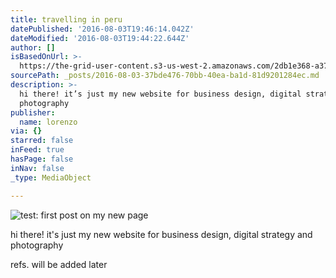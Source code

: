 ```yaml
---
title: travelling in peru
datePublished: '2016-08-03T19:46:14.042Z'
dateModified: '2016-08-03T19:44:22.644Z'
author: []
isBasedOnUrl: >-
  https://the-grid-user-content.s3-us-west-2.amazonaws.com/2db1e368-a37a-41ac-b7c2-e46e5ba8d67c.jpg
sourcePath: _posts/2016-08-03-37bde476-70bb-40ea-ba1d-81d9201284ec.md
description: >-
  hi there! it’s just my new website for business design, digital strategy and
  photography
publisher:
  name: lorenzo
via: {}
starred: false
inFeed: true
hasPage: false
inNav: false
_type: MediaObject

---
```

![test: first post on my new page ](https://the-grid-user-content.s3-us-west-2.amazonaws.com/2db1e368-a37a-41ac-b7c2-e46e5ba8d67c.jpg)

hi there! it's just my new website for business design, digital strategy and photography

refs. will be added later